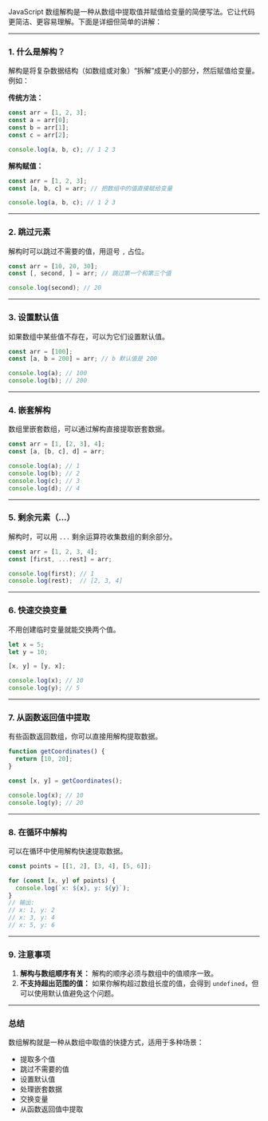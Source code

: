 JavaScript 数组解构是一种从数组中提取值并赋值给变量的简便写法。它让代码更简洁、更容易理解。下面是详细但简单的讲解：

---

### **1. 什么是解构？**

解构是将复杂数据结构（如数组或对象）“拆解”成更小的部分，然后赋值给变量。例如：

**传统方法：**

```javascript
const arr = [1, 2, 3];
const a = arr[0];
const b = arr[1];
const c = arr[2];

console.log(a, b, c); // 1 2 3
```

**解构赋值：**

```javascript
const arr = [1, 2, 3];
const [a, b, c] = arr; // 把数组中的值直接赋给变量

console.log(a, b, c); // 1 2 3
```

---

### **2. 跳过元素**

解构时可以跳过不需要的值，用逗号 `,` 占位。

```javascript
const arr = [10, 20, 30];
const [, second, ] = arr; // 跳过第一个和第三个值

console.log(second); // 20
```

---

### **3. 设置默认值**

如果数组中某些值不存在，可以为它们设置默认值。

```javascript
const arr = [100];
const [a, b = 200] = arr; // b 默认值是 200

console.log(a); // 100
console.log(b); // 200
```

---

### **4. 嵌套解构**

数组里嵌套数组，可以通过解构直接提取嵌套数据。

```javascript
const arr = [1, [2, 3], 4];
const [a, [b, c], d] = arr;

console.log(a); // 1
console.log(b); // 2
console.log(c); // 3
console.log(d); // 4
```

---

### **5. 剩余元素（...）**

解构时，可以用 `...` 剩余运算符收集数组的剩余部分。

```javascript
const arr = [1, 2, 3, 4];
const [first, ...rest] = arr;

console.log(first); // 1
console.log(rest);  // [2, 3, 4]
```

---

### **6. 快速交换变量**

不用创建临时变量就能交换两个值。

```javascript
let x = 5;
let y = 10;

[x, y] = [y, x];

console.log(x); // 10
console.log(y); // 5
```

---

### **7. 从函数返回值中提取**

有些函数返回数组，你可以直接用解构提取数据。

```javascript
function getCoordinates() {
  return [10, 20];
}

const [x, y] = getCoordinates();

console.log(x); // 10
console.log(y); // 20
```

---

### **8. 在循环中解构**

可以在循环中使用解构快速提取数据。

```javascript
const points = [[1, 2], [3, 4], [5, 6]];

for (const [x, y] of points) {
  console.log(`x: ${x}, y: ${y}`);
}
// 输出:
// x: 1, y: 2
// x: 3, y: 4
// x: 5, y: 6
```

---

### **9. 注意事项**

1. **解构与数组顺序有关：** 解构的顺序必须与数组中的值顺序一致。
2. **不支持超出范围的值：** 如果你解构超过数组长度的值，会得到 `undefined`，但可以使用默认值避免这个问题。

---

### **总结**

数组解构就是一种从数组中取值的快捷方式，适用于多种场景：

- 提取多个值
- 跳过不需要的值
- 设置默认值
- 处理嵌套数据
- 交换变量
- 从函数返回值中提取

